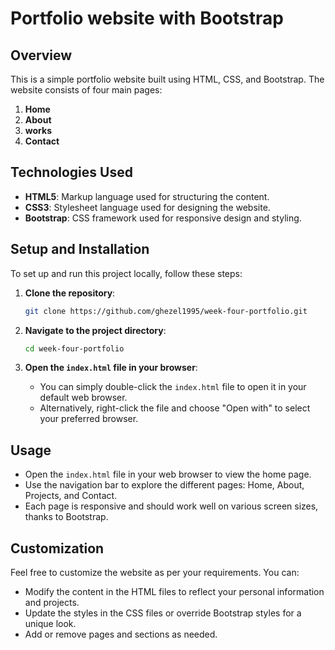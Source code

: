 # Portfolio website with Bootstrap

## Overview

This is a simple portfolio website built using HTML, CSS, and Bootstrap. The website consists of four main pages:

1. **Home** 
2. **About** 
3. **works** 
4. **Contact**

## Technologies Used

- **HTML5**: Markup language used for structuring the content.
- **CSS3**: Stylesheet language used for designing the website.
- **Bootstrap**: CSS framework used for responsive design and styling.

## Setup and Installation

To set up and run this project locally, follow these steps:

1. **Clone the repository**:
    ```bash
    git clone https://github.com/ghezel1995/week-four-portfolio.git
    ```

2. **Navigate to the project directory**:
    ```bash
    cd week-four-portfolio
    ```

3. **Open the `index.html` file in your browser**:
    - You can simply double-click the `index.html` file to open it in your default web browser.
    - Alternatively, right-click the file and choose "Open with" to select your preferred browser.
  
## Usage

- Open the `index.html` file in your web browser to view the home page.
- Use the navigation bar to explore the different pages: Home, About, Projects, and Contact.
- Each page is responsive and should work well on various screen sizes, thanks to Bootstrap.

## Customization

Feel free to customize the website as per your requirements. You can:

- Modify the content in the HTML files to reflect your personal information and projects.
- Update the styles in the CSS files or override Bootstrap styles for a unique look.
- Add or remove pages and sections as needed.
